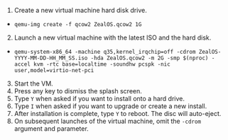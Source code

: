1. Create a new virtual machine hard disk drive.
  * `qemu-img create -f qcow2 ZealOS.qcow2 1G`
2. Launch a new virtual machine with the latest ISO and the hard disk.
  * `qemu-system-x86_64 -machine q35,kernel_irqchip=off -cdrom ZealOS-YYYY-MM-DD-HH_MM_SS.iso -hda ZealOS.qcow2 -m 2G -smp $(nproc) -accel kvm -rtc base=localtime -soundhw pcspk -nic user,model=virtio-net-pci`
3. Start the VM.
4. Press any key to dismiss the splash screen.
5. Type `Y` when asked if you want to install onto a hard drive.
6. Type `I` when asked if you want to upgrade or create a new install.
7. After installation is complete, type `Y` to reboot. The disc will auto-eject.
8. On subsequent launches of the virtual machine, omit the `-cdrom` argument and parameter.